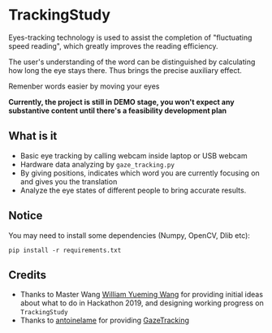 # TrackingStudy
Eyes-tracking technology is used to assist the completion of "fluctuating speed reading", which greatly improves the reading efficiency.

The user's understanding of the word can be distinguished by calculating how long the eye stays there. Thus brings the precise auxiliary effect.

Remenber words easier by moving your eyes

**Currently, the project is still in DEMO stage, you won't expect any substantive content until there's a feasibility development plan**

## What is it
- Basic eye tracking by calling webcam inside laptop or USB webcam
- Hardware data analyzing by `gaze_tracking.py`
- By giving positions, indicates which word you are currently focusing on and gives you the translation
- Analyze the eye states of different people to bring accurate results.

## Notice
You may need to install some dependencies (Numpy, OpenCV, Dlib etc):
```
pip install -r requirements.txt
```

## Credits
- Thanks to Master Wang [William Yueming Wang](https://github.com/WilliamWangyueming) for providing initial ideas about what to do in Hackathon 2019, and designing working progress on `TrackingStudy`
- Thanks to [antoinelame](https://github.com/antoinelame) for providing [GazeTracking](https://github.com/antoinelame/GazeTracking)